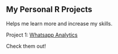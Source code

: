 ## My Personal R Projects

Helps me learn more and increase my skills. 

Project 1: [Whatsapp Analytics](R-Personal-Projects/whatsApp.html)

Check them out!
